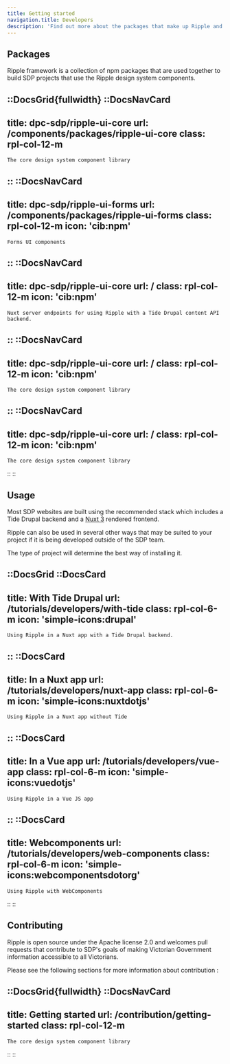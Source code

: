 ```yaml
---
title: Getting started
navigation.title: Developers
description: 'Find out more about the packages that make up Ripple and how to get started using and contributing to Ripple'
---
```



## Packages

Ripple framework is a collection of npm packages that are used together to build SDP projects that use the Ripple design system components. 



::DocsGrid{fullwidth}
  ::DocsNavCard
  ---
  title: dpc-sdp/ripple-ui-core
  url: /components/packages/ripple-ui-core
  class: rpl-col-12-m 
  ---
    The core design system component library
  ::
  ::DocsNavCard
  ---
  title: dpc-sdp/ripple-ui-forms
  url: /components/packages/ripple-ui-forms
  class: rpl-col-12-m 
  icon: 'cib:npm'
  ---
    Forms UI components
  ::
  ::DocsNavCard
  ---
  title: dpc-sdp/ripple-ui-core
  url: /
  class: rpl-col-12-m 
  icon: 'cib:npm'
  ---
    Nuxt server endpoints for using Ripple with a Tide Drupal content API backend.
  ::
  ::DocsNavCard
  ---
  title: dpc-sdp/ripple-ui-core
  url: /
  class: rpl-col-12-m 
  icon: 'cib:npm'
  ---
    The core design system component library
  ::
  ::DocsNavCard
  ---
  title: dpc-sdp/ripple-ui-core
  url: /
  class: rpl-col-12-m 
  icon: 'cib:npm'
  ---
    The core design system component library
  ::
::


## Usage

Most SDP websites are built using the recommended stack which includes a Tide Drupal backend and a [Nuxt 3](https://v3.nuxtjs.org/) rendered frontend.

Ripple can also be used in several other ways that may be suited to your project if it is being developed outside of the SDP team.

The type of project will determine the best way of installing it.


::DocsGrid
  ::DocsCard
  ---
  title: With Tide Drupal
  url: /tutorials/developers/with-tide
  class: rpl-col-6-m 
  icon: 'simple-icons:drupal'
  ---
    Using Ripple in a Nuxt app with a Tide Drupal backend.
  ::
  ::DocsCard
  ---
  title: In a Nuxt app
  url: /tutorials/developers/nuxt-app
  class: rpl-col-6-m 
  icon: 'simple-icons:nuxtdotjs'
  ---
    Using Ripple in a Nuxt app without Tide
  ::
  ::DocsCard
  ---
  title: In a Vue app
  url: /tutorials/developers/vue-app
  class: rpl-col-6-m 
  icon: 'simple-icons:vuedotjs'
  ---
    Using Ripple in a Vue JS app
  ::
  ::DocsCard
  ---
  title: Webcomponents
  url: /tutorials/developers/web-components
  class: rpl-col-6-m 
  icon: 'simple-icons:webcomponentsdotorg'
  ---
    Using Ripple with WebComponents
  ::
::

## Contributing

Ripple is open source under the Apache license 2.0 and welcomes pull requests that contribute to SDP's goals of making Victorian Government information accessible to all Victorians.

Please see the following sections for more information about contribution :


::DocsGrid{fullwidth}
  ::DocsNavCard
  ---
  title: Getting started
  url: /contribution/getting-started
  class: rpl-col-12-m 
  ---
    The core design system component library
  ::
::
